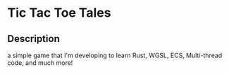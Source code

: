 # Tic Tac Toe Tales

## Description

a simple game that I'm developing to learn Rust, WGSL, ECS, Multi-thread code, and much more!
